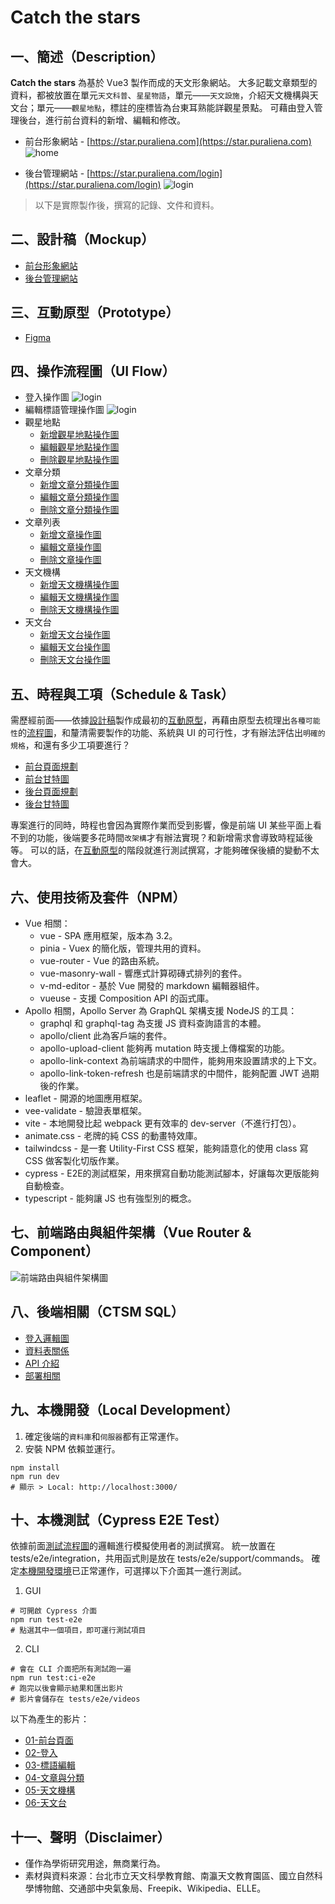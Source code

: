 # Catch the stars

## 一、簡述（Description）

**Catch the stars** 為基於 Vue3 製作而成的天文形象網站。
大多記載文章類型的資料，都被放置在單元`天文科普`、`星星物語`，單元——`天文設施`，介紹天文機構與天文台；單元——`觀星地點`，標註的座標皆為台東耳熟能詳觀星景點。
可藉由登入管理後台，進行前台資料的新增、編輯和修改。

- 前台形象網站 - [https://star.puraliena.com](https://star.puraliena.com)
![home](https://raw.githubusercontent.com/a131381568/catching-the-star-master/main/doc/images/06-fontend-home.jpg)

- 後台管理網站 - [https://star.puraliena.com/login](https://star.puraliena.com/login)
![login](https://raw.githubusercontent.com/a131381568/catching-the-star-master/main/doc/images/07-admin-home.jpg)

> 以下是實際製作後，撰寫的記錄、文件和資料。


## 二、設計稿（Mockup）
- [前台形象網站](https://www.behance.net/gallery/143701077/Catch-the-starts-Frontend)
- [後台管理網站](https://www.behance.net/gallery/143703311/Catch-the-starts-Admin)


## 三、互動原型（Prototype）
- [Figma](https://www.figma.com/proto/CJZnislU95GzNWrhISxrqH/ctsm-frontend?node-id=0%3A3&scaling=scale-down&page-id=0%3A1&starting-point-node-id=0%3A3)


## 四、操作流程圖（UI Flow）
- 登入操作圖
![login](https://raw.githubusercontent.com/a131381568/catching-the-star-master/main/doc/images/02-login-flow.gif)
- 編輯標語管理操作圖
![login](https://raw.githubusercontent.com/a131381568/catching-the-star-master/main/doc/images/05-about-edit-flow.gif)
- 觀星地點
  + [新增觀星地點操作圖](https://whimsical.com/MeP6apkTk96bNkk7npKp8g)
  + [編輯觀星地點操作圖](https://whimsical.com/BtE268F5MHSR2yqgsUhRHG)
  + [刪除觀星地點操作圖](https://whimsical.com/FMeregBV1yHQfH8VteifS3)
- 文章分類
  + [新增文章分類操作圖](https://whimsical.com/LzTEoYDcaQBSkHvnXqyG7R)
  + [編輯文章分類操作圖](https://whimsical.com/T3zfjywRo4F6J1uo1ARZKo)
  + [刪除文章分類操作圖](https://whimsical.com/TLedgNSZCJvNrkxuL2hgzn)
- 文章列表
  + [新增文章操作圖](https://whimsical.com/5qCvrSv7NrwkuBpyXiZpoT)
  + [編輯文章操作圖](https://whimsical.com/YXvcXUgaat6jDXDK1j8Lj)
  + [刪除文章操作圖](https://whimsical.com/VPMsHu43vUZumgo3J15Tmv)
- 天文機構
  + [新增天文機構操作圖](https://whimsical.com/JhkcyNUZD27yVgy83XL6wg)
  + [編輯天文機構操作圖](https://whimsical.com/CKu22xZPD5Lfz3x1bVBnKy)
  + [刪除天文機構操作圖](https://whimsical.com/6Yhj5RTbnvuW98zDQXWKnU)
- 天文台
  + [新增天文台操作圖](https://whimsical.com/Mb8RVarFm1cv451EoWtY5D)
  + [編輯天文台操作圖](https://whimsical.com/Y76tAqnCozfF94NvbP6ro3)
  + [刪除天文台操作圖](https://whimsical.com/8S8iDonqA3wjpViGe3pzMz)


## 五、時程與工項（Schedule & Task）
需歷經前面——依據[設計稿](https://github.com/a131381568/catching-the-star-master#%E4%BA%8C%E8%A8%AD%E8%A8%88%E7%A8%BFmockup)製作成最初的[互動原型](https://github.com/a131381568/catching-the-star-master#%E4%B8%89%E4%BA%92%E5%8B%95%E5%8E%9F%E5%9E%8Bprototype)，再藉由原型去梳理出`各種可能性`的[流程圖](https://github.com/a131381568/catching-the-star-master#%E5%9B%9B%E6%93%8D%E4%BD%9C%E6%B5%81%E7%A8%8B%E5%9C%96ui-flow)，和釐清需要製作的功能、系統與 UI 的可行性，才有辦法評估出`明確的規格`，和還有多少工項要進行？
- [前台頁面規劃](https://ripple-dust-d2f.notion.site/23865d946d094a8a8bfbe99f791552b4?v=9da1d0522d0749199705f201fc0d4b6f)
- [前台甘特圖](https://www.notion.so/Catching-the-Star-a2ad827a07f64c2ba69ac138e90ab4e6)
- [後台頁面規劃](https://ripple-dust-d2f.notion.site/3fb36641815641838a121097fb6c23b8?v=1b3fdd07eded4149a56eef7524ded4a7)
- [後台甘特圖](https://www.notion.so/Catching-the-Star-c488452269b54603b5af18206f341b14)

專案進行的同時，時程也會因為實際作業而受到影響，像是前端 UI 某些平面上看不到的功能，後端要多花時間`改架構`才有辦法實現？和新增需求會導致時程延後等。
可以的話，在[互動原型](https://github.com/a131381568/catching-the-star-master#%E4%B8%89%E4%BA%92%E5%8B%95%E5%8E%9F%E5%9E%8Bprototype)的階段就進行測試撰寫，才能夠確保後續的變動不太會大。

## 六、使用技術及套件（NPM）
- Vue 相關：
  + vue - SPA 應用框架，版本為 3.2。
  + pinia - Vuex 的簡化版，管理共用的資料。
  + vue-router - Vue 的路由系統。
  + vue-masonry-wall - 響應式計算砌磚式排列的套件。
  + v-md-editor - 基於 Vue 開發的 markdown 編輯器組件。
  + vueuse - 支援 Composition API 的函式庫。
- Apollo 相關，Apollo Server 為 GraphQL 架構支援 NodeJS 的工具：
  + graphql 和 graphql-tag 為支援 JS 資料查詢語言的本體。  
  + apollo/client 此為客戶端的套件。
  + apollo-upload-client 能夠再 mutation 時支援上傳檔案的功能。
  + apollo-link-context 為前端請求的中間件，能夠用來設置請求的上下文。
  + apollo-link-token-refresh 也是前端請求的中間件，能夠配置 JWT 過期後的作業。
- leaflet - 開源的地圖應用框架。
- vee-validate - 驗證表單框架。
- vite - 本地開發比起 webpack 更有效率的 dev-server（不進行打包）。
- animate.css - 老牌的純 CSS 的動畫特效庫。
- tailwindcss - 是一套 Utility-First CSS 框架，能夠語意化的使用 class 寫 CSS 做客製化切版作業。
- cypress - E2E的測試框架，用來撰寫自動功能測試腳本，好讓每次更版能夠自動檢查。
- typescript - 能夠讓 JS 也有強型別的概念。

## 七、前端路由與組件架構（Vue Router & Component）
![前端路由與組件架構圖](https://raw.githubusercontent.com/a131381568/catching-the-star-master/main/doc/images/03-vue-route-and-component.gif)

## 八、後端相關（CTSM SQL）
- [登入邏輯圖](https://github.com/a131381568/ctsm-sql#%E4%B8%89%E7%99%BB%E5%85%A5%E9%82%8F%E8%BC%AF%E5%9C%96login-logic)
- [資料表關係](https://github.com/a131381568/ctsm-sql#%E5%9B%9B%E8%B3%87%E6%96%99%E8%A1%A8%E9%97%9C%E4%BF%82data-sheet)
- [API 介紹](https://github.com/a131381568/ctsm-sql#%E4%BA%94%E6%9C%AC%E6%A9%9F%E9%96%8B%E7%99%BC-apiapollo-server-api)
- [部署相關](https://github.com/a131381568/ctsm-sql#%E5%85%ADdocker-%E9%83%A8%E7%BD%B2deploy)

## 九、本機開發（Local Development）
1. 確定後端的`資料庫`和`伺服器`都有正常運作。
2. 安裝 NPM 依賴並運行。
```shell
npm install
npm run dev
# 顯示 > Local: http://localhost:3000/
```

## 十、本機測試（Cypress E2E Test）
依據前面[測試流程圖](https://github.com/a131381568/catching-the-star-master#%E5%9B%9B%E6%93%8D%E4%BD%9C%E6%B5%81%E7%A8%8B%E5%9C%96ui-flow)的邏輯進行模擬使用者的測試撰寫。
統一放置在 tests/e2e/integration，共用函式則是放在 tests/e2e/support/commands。
確定[本機開發環境](https://github.com/a131381568/catching-the-star-master#%E4%B9%9D%E6%9C%AC%E6%A9%9F%E9%96%8B%E7%99%BClocal-development)已正常運作，可選擇以下介面其一進行測試。

1. GUI
```shell
# 可開啟 Cypress 介面
npm run test-e2e
# 點選其中一個項目，即可運行測試項目
```

2. CLI
```shell
# 會在 CLI 介面把所有測試跑一遍 
npm run test:ci-e2e
# 跑完以後會顯示結果和匯出影片
# 影片會儲存在 tests/e2e/videos
```

以下為產生的影片：
- [01-前台頁面](https://youtu.be/8SeV5otKlAM)
- [02-登入](https://youtu.be/ibhCylahSeM)
- [03-標語編輯](https://youtu.be/ILKQI3LQmmk)
- [04-文章與分類](https://youtu.be/eeA_EC3DlVs)
- [05-天文機構](https://youtu.be/rwFgq2ughyQ)
- [06-天文台](https://youtu.be/1xzfv2aCuo4)

## 十一、聲明（Disclaimer）
- 僅作為學術研究用途，無商業行為。
- 素材與資料來源：台北市立天文科學教育館、南瀛天文教育園區、國立自然科學博物館、交通部中央氣象局、Freepik、Wikipedia、ELLE。